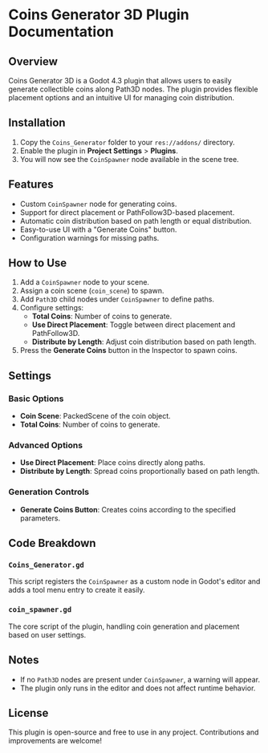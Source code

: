 # Coins Generator 3D Plugin Documentation

## Overview
Coins Generator 3D is a Godot 4.3 plugin that allows users to easily generate collectible coins along Path3D nodes. The plugin provides flexible placement options and an intuitive UI for managing coin distribution.

## Installation
1. Copy the `Coins_Generator` folder to your `res://addons/` directory.
2. Enable the plugin in **Project Settings** > **Plugins**.
3. You will now see the `CoinSpawner` node available in the scene tree.

## Features
- Custom `CoinSpawner` node for generating coins.
- Support for direct placement or PathFollow3D-based placement.
- Automatic coin distribution based on path length or equal distribution.
- Easy-to-use UI with a "Generate Coins" button.
- Configuration warnings for missing paths.

## How to Use
1. Add a `CoinSpawner` node to your scene.
2. Assign a coin scene (`coin_scene`) to spawn.
3. Add `Path3D` child nodes under `CoinSpawner` to define paths.
4. Configure settings:
   - **Total Coins**: Number of coins to generate.
   - **Use Direct Placement**: Toggle between direct placement and PathFollow3D.
   - **Distribute by Length**: Adjust coin distribution based on path length.
5. Press the **Generate Coins** button in the Inspector to spawn coins.

## Settings
### Basic Options
- **Coin Scene**: PackedScene of the coin object.
- **Total Coins**: Number of coins to generate.

### Advanced Options
- **Use Direct Placement**: Place coins directly along paths.
- **Distribute by Length**: Spread coins proportionally based on path length.

### Generation Controls
- **Generate Coins Button**: Creates coins according to the specified parameters.

## Code Breakdown
### `Coins_Generator.gd`
This script registers the `CoinSpawner` as a custom node in Godot's editor and adds a tool menu entry to create it easily.

### `coin_spawner.gd`
The core script of the plugin, handling coin generation and placement based on user settings.

## Notes
- If no `Path3D` nodes are present under `CoinSpawner`, a warning will appear.
- The plugin only runs in the editor and does not affect runtime behavior.

## License
This plugin is open-source and free to use in any project. Contributions and improvements are welcome!



